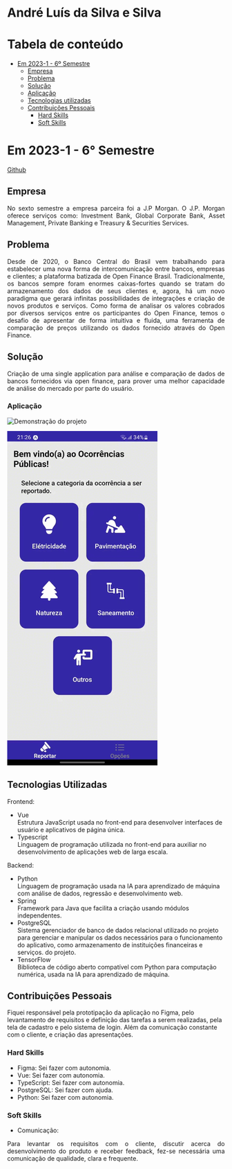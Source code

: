 # André Luís da Silva e Silva

# Tabela de conteúdo
   - [Em 2023-1 - 6º Semestre](#em-2023-1-6º-semestre)
        - [Empresa](#empresa)
        - [Problema](#problema)
        - [Solução](#solução)
        - [Aplicação](#site)
        - [Tecnologias utilizadas](#tecnologias-utilizadas)
        - [Contribuições Pessoais](#contribuições-pessoais)
            - [Hard Skills](#hard-skills)
            - [Soft Skills](#soft-skills)

# Em 2023-1 - 6° Semestre
[Github](https://github.com/Barbara-BB/FatecAPI-06)

## Empresa
<p align="justify">
No sexto semestre a empresa parceira foi a J.P Morgan. O J.P. Morgan oferece serviços como: Investment Bank, Global Corporate Bank, Asset Management, Private Banking e Treasury & Securities Services.



## Problema
<p align="justify">
Desde de 2020, o Banco Central do Brasil vem trabalhando para estabelecer uma nova forma de intercomunicação entre bancos, empresas e clientes; a plataforma batizada de Open Finance Brasil. 
Tradicionalmente, os bancos sempre foram enormes caixas-fortes quando se tratam do armazenamento dos dados de seus clientes e, agora, há um novo paradigma que gerará infinitas possibilidades de integrações e criação de novos produtos e serviços. 
Como forma de analisar os valores cobrados por diversos serviços entre os participantes do Open Finance, temos o desafio de apresentar de forma intuitiva e fluida, uma ferramenta de comparação de preços utilizando os dados fornecido através do Open Finance.
</p>

## Solução
<p align="justify">
Criação de uma single application para análise e comparação de dados de bancos fornecidos via open finance, para prover uma melhor capacidade de análise do mercado por parte do usuário.


</p>

### Aplicação
<p> 
<img src="https://github.com/Sarah781/PortifolioTG/blob/main/Img/AppCriandoOcorrencia.gif" alt="Demonstração do projeto"/>


<p> 
<img src="https://github.com/Jonathan-Assis/API-5-OP-2022-2/blob/main/Refer%C3%AAncias/Documenta%C3%A7%C3%A3o/Sprint%202/Imagens/AppEditarPerfilExcluirConta.gif" alt="Demonstração do projeto"/>


## Tecnologias Utilizadas
Frontend:
- Vue  \
Estrutura JavaScript usada no front-end para desenvolver interfaces de usuário e aplicativos de página única.
- Typescript \
Linguagem de programação utilizada no front-end para auxiliar no desenvolvimento de aplicações web de larga escala.

Backend:
- Python  \
Linguagem de programação usada na IA para aprendizado de máquina com análise de dados, regressão e desenvolvimento web.
- Spring \
Framework para Java que facilita a criação usando módulos independentes.
- PostgreSQL \
Sistema gerenciador de banco de dados relacional utilizado no projeto para gerenciar e manipular os dados necessários para o funcionamento do aplicativo, como armazenamento de instituições financeiras e serviços. do projeto.
- TensorFlow \
Biblioteca de código aberto compatível com Python para computação numérica, usada na IA para aprendizado de máquina.
## Contribuições Pessoais

Fiquei responsável pela prototipação da aplicação no Figma, pelo levantamento de requisitos e definição das tarefas a serem realizadas, pela tela de cadastro e pelo sistema de login. Além da comunicação constante com o cliente, e criação das apresentações.

### Hard Skills
- Figma: Sei fazer com autonomia.
- Vue: Sei fazer com autonomia.
- TypeScript: Sei fazer com autonomia.
- PostgreSQL: Sei fazer com ajuda.
- Python: Sei fazer com autonomia.

### Soft Skills
- Comunicação:
<p align="justify">
Para levantar os requisitos com o cliente, discutir acerca do desenvolvimento do produto e receber feedback, fez-se necessária uma comunicação de qualidade, clara e frequente.
</p>
